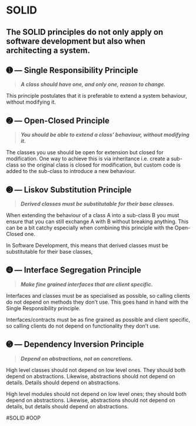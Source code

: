 # SOLID

## **The SOLID principles do not only apply on software development but also when architecting a system.**


## **➊ —** Single Responsibility Principle

> **_A class should have one, and only one, reason to change._**

This principle postulates that it is preferable to extend a system behaviour, without modifying it.

## **➋ —** Open-Closed Principle

> **_You should be able to extend a class’ behaviour, without modifying it._**

The classes you use should be open for extension but closed for modification. One way to achieve this is via inheritance i.e. create a sub-class so the original class is closed for modification, but custom code is added to the sub-class to introduce a new behaviour.

## **➌ —** Liskov Substitution Principle

> **_Derived classes must be substitutable for their base classes._**

When extending the behaviour of a class A into a sub-class B you must ensure that you can still exchange A with B without breaking anything. This can be a bit catchy especially when combining this principle with the Open-Closed one.

In Software Development, this means that derived classes must be substitutable for their base classes,

## **➍ —** Interface Segregation Principle

> **_Make fine grained interfaces that are client specific._**

Interfaces and classes must be as specialised as possible, so calling clients do not depend on methods they don’t use. This goes hand in hand with the Single Responsibility principle.

Interfaces/contracts must be as fine grained as possible and client specific, so calling clients do not depend on functionality they don’t use.

## **➎ —** Dependency Inversion Principle

> **_Depend on abstractions, not on concretions._**

High level classes should not depend on low level ones. They should both depend on abstractions. Likewise, abstractions should not depend on details. Details should depend on abstractions.

High level modules should not depend on low level ones; they should both depend on abstractions. Likewise, abstractions should not depend on details, but details should depend on abstractions.

#SOLID
#OOP 